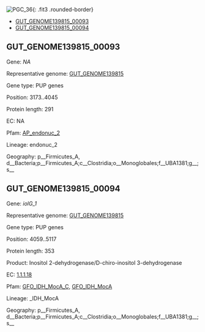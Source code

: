 ![PGC_36](../static/images/Clusters_figure/PGC_36.jpg){: .fit3 .rounded-border}

<ul id="myTab" class="nav nav-tabs">
  <li class="active">
        <a href="#tab1" data-toggle="tab">GUT_GENOME139815_00093</a>
  </li>
<li><a href="#tab2" data-toggle="tab">GUT_GENOME139815_00094</a></li>
</ul>

<div id="myTabContent" class="tab-content">
  <div class="tab-pane fade in active" id="tab1">

<h2 id="GUT_GENOME139815_00093">GUT_GENOME139815_00093</h2>
<p>Gene: <em>NA</em>
<p>Representative genome: <a href="South America">GUT_GENOME139815</a></p>
<p>Gene type: PUP genes</p>
<p>Position: 3173..4045</p>
<p>Protein length: 291</p>
<p>EC: NA</p>
<p>Pfam: <a href="http://pfam.xfam.org/family/AP_endonuc_2">AP_endonuc_2</a></p>

<p>Lineage: endonuc_2</p>
<p>Geography: p__Firmicutes_A, d__Bacteria;p__Firmicutes_A;c__Clostridia;o__Monoglobales;f__UBA1381;g__;s__</p>
  </div>

  <div class="tab-pane fade" id="tab2">

<h2 id="GUT_GENOME139815_00094">GUT_GENOME139815_00094</h2>
<p>Gene: <em>iolG_1</em></p>
<p>Representative genome: <a href="South America">GUT_GENOME139815</a></p>
<p>Gene type: PUP genes</p>
<p>Position: 4059..5117</p>
<p>Protein length: 353</p>
<p>Product: Inositol 2-dehydrogenase/D-chiro-inositol 3-dehydrogenase</p>
<p>EC: <a href="https://www.brenda-enzymes.org/enzyme.php?ecno=1.1.1.18">1.1.1.18</a></p>
<p>Pfam: <a href="http://pfam.xfam.org/family/GFO_IDH_MocA_C">GFO_IDH_MocA_C</a>, <a href="http://pfam.xfam.org/family/GFO_IDH_MocA">GFO_IDH_MocA</a></p>
<p>Lineage: _IDH_MocA</p>
<p>Geography: p__Firmicutes_A, d__Bacteria;p__Firmicutes_A;c__Clostridia;o__Monoglobales;f__UBA1381;g__;s__</p>

  </div>
</div>
